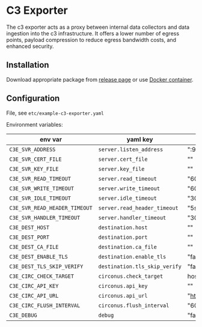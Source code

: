 # C3 Exporter

The c3 exporter acts as a proxy between internal data collectors and data ingestion into the c3 infrastructure. It offers a lower number of egress points, payload compression to reduce egress bandwidth costs, and enhanced security.

## Installation

Download appropriate package from [release page](https://github.com/circonus/c3-exporter/releases) or use [Docker container](https://hub.docker.com/r/circonus/c3-exporter).

## Configuration

File, see `etc/example-c3-exporter.yaml`

Environment variables:

| env var | yaml key | default | required |
|---------|----------|---------|----------|
|`C3E_SVR_ADDRESS`|`server.listen_address`|":9200"|no|
|`C3E_SVR_CERT_FILE`|`server.cert_file`|""|no|
|`C3E_SVR_KEY_FILE`|`server.key_file`|""|no|
|`C3E_SVR_READ_TIMEOUT`|`server.read_timeout`|"60s"|no|
|`C3E_SVR_WRITE_TIMEOUT`|`server.write_timeout`|"60s"|no|
|`C3E_SVR_IDLE_TIMEOUT`|`server.idle_timeout`|"30s"|no|
|`C3E_SVR_READ_HEADER_TIMEOUT`|`server.read_header_timeout`|"5s"|no|
|`C3E_SVR_HANDLER_TIMEOUT`|`server.handler_timeout`|"30s"|no|
|`C3E_DEST_HOST`|`destination.host`|""|YES|
|`C3E_DEST_PORT`|`destination.port`|""|no|
|`C3E_DEST_CA_FILE`|`destination.ca_file`|""|no|
|`C3E_DEST_ENABLE_TLS`|`destination.enable_tls`|"false"|no|
|`C3E_DEST_TLS_SKIP_VERIFY`|`destination.tls_skip_verify`|"false"|no|
|`C3E_CIRC_CHECK_TARGET`|`circonus.check_target`|hostname|no|
|`C3E_CIRC_API_KEY`|`circonus.api_key`|""|YES|
|`C3E_CIRC_API_URL`|`circonus.api_url`|"https://api.circonus.com/"|no|
|`C3E_CIRC_FLUSH_INTERVAL`|`circonus.flush_interval`|"60s"|no|
|`C3E_DEBUG`|`debug`|"false"|no|
